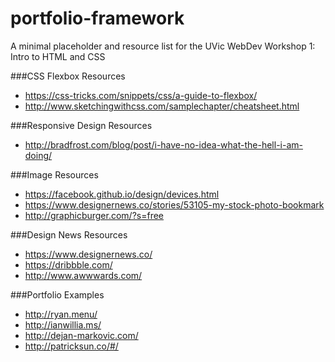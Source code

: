 # portfolio-framework
A minimal placeholder and resource list for the UVic WebDev Workshop 1: Intro to HTML and CSS

###CSS Flexbox Resources
* https://css-tricks.com/snippets/css/a-guide-to-flexbox/
* http://www.sketchingwithcss.com/samplechapter/cheatsheet.html

###Responsive Design Resources
* http://bradfrost.com/blog/post/i-have-no-idea-what-the-hell-i-am-doing/

###Image Resources
* https://facebook.github.io/design/devices.html
* https://www.designernews.co/stories/53105-my-stock-photo-bookmark
* http://graphicburger.com/?s=free

###Design News Resources
* https://www.designernews.co/
* https://dribbble.com/
* http://www.awwwards.com/

###Portfolio Examples
* http://ryan.menu/
* http://ianwillia.ms/
* http://dejan-markovic.com/
* http://patricksun.co/#/
